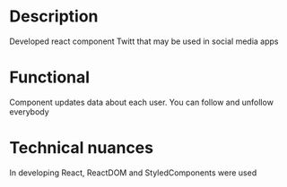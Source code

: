 # Description

Developed react component Twitt that may be used in social media apps

# Functional

Component updates data about each user. You can follow and unfollow everybody

# Technical nuances

In developing React, ReactDOM and StyledComponents were used
